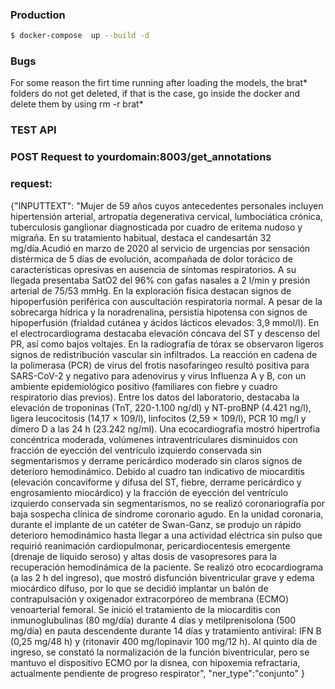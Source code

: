 ### Production

```bash
$ docker-compose  up --build -d
```

### Bugs

For some reason the firt time running after loading the models, the brat* folders do not get deleted, if that is the case, go inside the docker and delete them by using
rm -r brat*

### TEST API

### POST Request to yourdomain:8003/get_annotations

### request:

{"INPUTTEXT": "Mujer de 59 años cuyos antecedentes personales incluyen hipertensión arterial, artropatía degenerativa cervical, lumbociática crónica, tuberculosis ganglionar diagnosticada por cuadro de eritema nudoso y migraña. En su tratamiento habitual, destaca el candesartán 32 mg/día.﻿Acudió en marzo de 2020 al servicio de urgencias por sensación distérmica de 5 días de evolución, acompañada de dolor torácico de características opresivas en ausencia de síntomas respiratorios. A su llegada presentaba SatO2 del 96% con gafas nasales a 2 l/min y presión arterial de 75/53 mmHg. En la exploración física destacan signos de hipoperfusión periférica con auscultación respiratoria normal. A pesar de la sobrecarga hídrica y la noradrenalina, persistía hipotensa con signos de hipoperfusión (frialdad cutánea y ácidos lácticos elevados: 3,9 mmol/l). En el electrocardiograma destacaba elevación cóncava del ST y descenso del PR, así como bajos voltajes. En la radiografía de tórax se observaron ligeros signos de redistribución vascular sin infiltrados. La reacción en cadena de la polimerasa (PCR) de virus del frotis nasofaríngeo resultó positiva para SARS-CoV-2 y negativo para adenovirus y virus Influenza A y B, con un ambiente epidemiológico positivo (familiares con fiebre y cuadro respiratorio días previos). Entre los datos del laboratorio, destacaba la elevación de troponinas (TnT, 220-1.100 ng/dl) y NT-proBNP (4.421 ng/l), ligera leucocitosis (14,17 × 109/l), linfocitos (2,59 × 109/l), PCR 10 mg/l y dímero D a las 24 h (23.242 ng/ml). Una ecocardiografía mostró hipertrofia concéntrica moderada, volúmenes intraventriculares disminuidos con fracción de eyección del ventrículo izquierdo conservada sin segmentarismos y derrame pericárdico moderado sin claros signos de deterioro hemodinámico. Debido al cuadro tan indicativo de miocarditis (elevación concaviforme y difusa del ST, fiebre, derrame pericárdico y engrosamiento miocárdico) y la fracción de eyección del ventrículo izquierdo conservada sin segmentarismos, no se realizó coronariografía por baja sospecha clínica de síndrome coronario agudo. En la unidad coronaria, durante el implante de un catéter de Swan-Ganz, se produjo un rápido deterioro hemodinámico hasta llegar a una actividad eléctrica sin pulso que requirió reanimación cardiopulmonar, pericardiocentesis emergente (drenaje de líquido seroso) y altas dosis de vasopresores para la recuperación hemodinámica de la paciente. Se realizó otro ecocardiograma (a las 2 h del ingreso), que mostró disfunción biventricular grave y edema miocárdico difuso, por lo que se decidió implantar un balón de contrapulsación y oxigenador extracorpóreo de membrana (ECMO) venoarterial femoral. Se inició el tratamiento de la miocarditis con inmunoglubulinas (80 mg/día) durante 4 días y metilprenisolona (500 mg/día) en pauta descendente durante 14 días y tratamiento antiviral: IFN B (0,25 mg/48 h) y (ritonavir 400 mg/lopinavir 100 mg/12 h). Al quinto día de ingreso, se constató la normalización de la función biventricular, pero se mantuvo el dispositivo ECMO por la disnea, con hipoxemia refractaria, actualmente pendiente de progreso respirator",
"ner_type":"conjunto"
}
